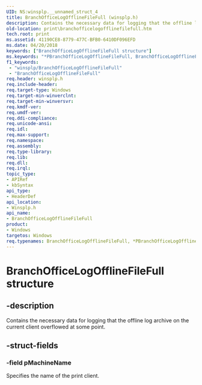```yaml
---
UID: NS:winsplp.__unnamed_struct_4
title: BranchOfficeLogOfflineFileFull (winsplp.h)
description: Contains the necessary data for logging that the offline log archive on the current client overflowed at some point.
old-location: print\branchofficelogofflinefilefull.htm
tech.root: print
ms.assetid: 41190CE8-8779-477C-BFB0-6410DF096EFD
ms.date: 04/20/2018
keywords: ["BranchOfficeLogOfflineFileFull structure"]
ms.keywords: "*PBranchOfficeLogOfflineFileFull, BranchOfficeLogOfflineFileFull, BranchOfficeLogOfflineFileFull structure [Print Devices], PBranchOfficeLogOfflineFileFull, PBranchOfficeLogOfflineFileFull structure pointer [Print Devices], print.branchofficelogofflinefilefull, winsplp/BranchOfficeLogOfflineFileFull, winsplp/PBranchOfficeLogOfflineFileFull"
f1_keywords:
 - "winsplp/BranchOfficeLogOfflineFileFull"
 - "BranchOfficeLogOfflineFileFull"
req.header: winsplp.h
req.include-header: 
req.target-type: Windows
req.target-min-winverclnt: 
req.target-min-winversvr: 
req.kmdf-ver: 
req.umdf-ver: 
req.ddi-compliance: 
req.unicode-ansi: 
req.idl: 
req.max-support: 
req.namespace: 
req.assembly: 
req.type-library: 
req.lib: 
req.dll: 
req.irql: 
topic_type:
- APIRef
- kbSyntax
api_type:
- HeaderDef
api_location:
- Winsplp.h
api_name:
- BranchOfficeLogOfflineFileFull
product:
- Windows
targetos: Windows
req.typenames: BranchOfficeLogOfflineFileFull, *PBranchOfficeLogOfflineFileFull
---
```


# BranchOfficeLogOfflineFileFull structure


## -description


Contains the necessary data for logging that the offline log archive on the current client overflowed at some point.


## -struct-fields




### -field pMachineName

Specifies the name of the print client.

